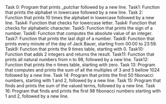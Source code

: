 Task 0: Program that prints _putchar followed by a new line.
Task1: Function that prints the alphabet in lowercase followed by a new line.
Task 2: Function that prints 10 times the alphabet in lowercase followed by a new line.
Task4: Function that checks for lowercase letter.
Task4: Function that checks for alphabetic character.
Task5: Function that prints the sign of a number.
Task6: Function that computes the absolute value of an integer.
Task7: Function that prints the last digit of a number.
Task8: Function that prints every minute of the day of Jack Bauer, starting from 00:00 to 23:59.
Task9: Function that prints the 9 times table, starting with 0.
Task10: Function that adds 2 integers and returns the result.
Task11: Function that prints all natural numbers from n to 98, followed by a new line.
Task12: Function that prints the n times table, starting with zero.
Task 13: Program that computes and prints the sum of all the multiples of 3 and 5 bellow 1024 followed by a new line.
Task 14: Program that prints the first 50 fibonacci numbers, starting with 1 and 2, followed by a new line.
Task 15: Program that finds and prints the sum of the valued terms, followed by a new line.
Task 16: Program that finds and prints the first 98 fibonacci numbers starting with 1 and 2, followed by a new line.
